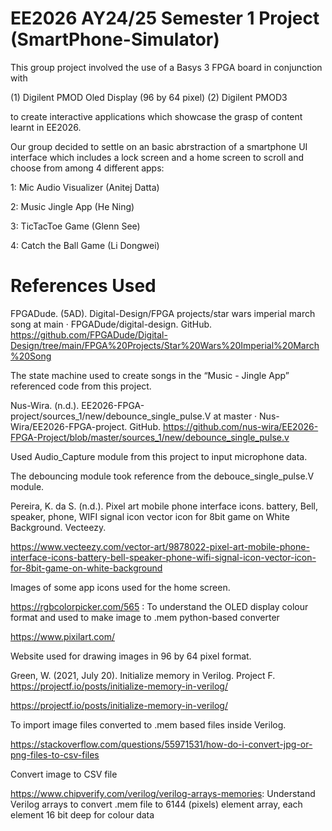 # EE2026 AY24/25 Semester 1 Project (SmartPhone-Simulator)

This group project involved the use of a Basys 3 FPGA board in conjunction with  

(1) Digilent PMOD Oled Display (96 by 64 pixel) 
(2) Digilent PMOD3 

to create interactive applications which showcase the grasp of content learnt in EE2026. 

Our group decided to settle on an basic abrstraction of a smartphone UI interface which includes a lock screen and a home screen to scroll and choose from among 4 different apps:

1: Mic Audio Visualizer (Anitej Datta)

2: Music Jingle App (He Ning) 

3: TicTacToe Game (Glenn See) 

4: Catch the Ball Game (Li Dongwei)

# References Used

FPGADude. (5AD). Digital-Design/FPGA projects/star wars imperial march song at main · FPGADude/digital-design. GitHub. https://github.com/FPGADude/Digital-Design/tree/main/FPGA%20Projects/Star%20Wars%20Imperial%20March%20Song

The state machine used to create songs in the “Music - Jingle App” referenced code from this project. 

Nus-Wira. (n.d.). EE2026-FPGA-project/sources_1/new/debounce_single_pulse.V at master · Nus-Wira/EE2026-FPGA-project. GitHub. https://github.com/nus-wira/EE2026-FPGA-Project/blob/master/sources_1/new/debounce_single_pulse.v 

Used Audio_Capture module from this project to input microphone data.

The debouncing module took reference from the debouce_single_pulse.V module. 

Pereira, K. da S. (n.d.). Pixel art mobile phone interface icons. battery, Bell, speaker, phone, WIFI signal icon vector icon for 8bit game on White Background. Vecteezy. 

https://www.vecteezy.com/vector-art/9878022-pixel-art-mobile-phone-interface-icons-battery-bell-speaker-phone-wifi-signal-icon-vector-icon-for-8bit-game-on-white-background

Images of some app icons used for the home screen.

https://rgbcolorpicker.com/565  : To understand the OLED display colour format and used to make image to .mem python-based converter

https://www.pixilart.com/ 

Website used for drawing images in 96 by 64 pixel format.

Green, W. (2021, July 20). Initialize memory in Verilog. Project F. https://projectf.io/posts/initialize-memory-in-verilog/ 

https://projectf.io/posts/initialize-memory-in-verilog/ 

To import image files converted to .mem based files inside Verilog.

https://stackoverflow.com/questions/55971531/how-do-i-convert-jpg-or-png-files-to-csv-files

Convert image to CSV file

https://www.chipverify.com/verilog/verilog-arrays-memories: Understand Verilog arrays to convert .mem file to 6144 (pixels) element array, each element 16 bit deep for colour data  

